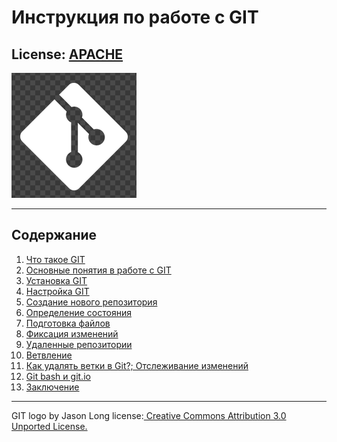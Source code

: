 # Инструкция по работе с GIT

License: [APACHE](/LICENSE.MD)
---
![](./assets/logomark-white%402x.png)
___
## **Содержание**
1. [Что такое GIT](/chapters/1.about.md)
2. [Основные понятия в работе с GIT](/chapters/2.appoinment.md)
3. [Установка GIT](/chapters/3.install.md)
4. [Настройка GIT](/chapters/4.setting.md) 
5. [Создание нового репозитория](/chapters/5.create_new.md)
6. [Определение состояния](/chapters/6.condition.md)
7. [Подготовка файлов](/chapters/7.preparation.md)
8. [Фиксация изменений](/chapters/8.fixation.md)
9. [Удаленные репозитории](/chapters/9.remote_repository.md)
10. [Ветвление](/chapters/10.branching.md)
11. [Как удалять ветки в Git?; Отслеживание изменений](/chapters/11.delete_branch.md)
12. [Git bash и git.io](/chapters/12.Git_bash_git_io.md)
13. [Заключение](/chapters/13.End.md)


---
GIT logo by Jason Long
license:[ Creative Commons Attribution 3.0 Unported License.](https://creativecommons.org/)
